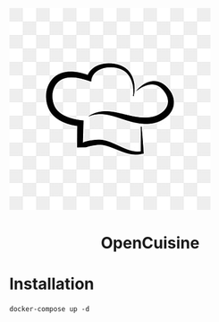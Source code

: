 ![OpenCuisine.png](https://github.com/alexmichaelkeith/OpenCuisine/blob/main/icon.jpg)
<h1 align="center">
OpenCuisine
</h1>

# Installation


```shell
docker-compose up -d
```
